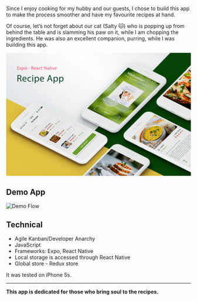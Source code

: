 Since I enjoy cooking for my hubby and our guests, I chose to build this app to make the process smoother and have my favourite recipes at hand. 

Of course, let’s not forget about our cat (Salty 🐱) who is popping up from behind the table and is slamming his paw on it, while I am chopping the ingredients. He was also an excellent companion, purring, while I was building this app.

![Presentation - Recipe-App](https://raw.githubusercontent.com/corinaferencz/recipe-app/main/ui.png)



## Demo App
![Demo Flow](https://github.com/corinaferencz/recipe-app/blob/main/demo_app.gif)

## Technical
- Agile Kanban/Developer Anarchy
- JavaScript 
- Frameworks: Expo, React Native
- Local storage is accessed through React Native
- Global store - Redux store

It was tested on iPhone 5s.

---------
**This app is dedicated for those who bring soul to the recipes.**
